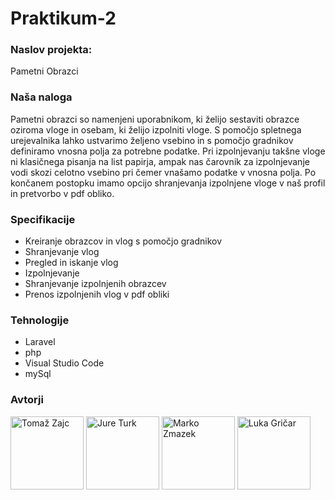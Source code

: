# Praktikum-2


### Naslov projekta:
Pametni Obrazci

### Naša naloga
Pametni obrazci so namenjeni uporabnikom, ki želijo sestaviti obrazce oziroma vloge in osebam, ki želijo izpolniti vloge. S pomočjo spletnega urejevalnika lahko ustvarimo željeno vsebino in s pomočjo gradnikov definiramo vnosna polja za potrebne podatke. Pri izpolnjevanju takšne vloge ni klasičnega pisanja na list papirja, ampak nas čarovnik za izpolnjevanje vodi skozi celotno vsebino pri čemer vnašamo podatke v vnosna polja. Po končanem postopku imamo opcijo shranjevanja izpolnjene vloge v naš profil in pretvorbo v pdf obliko.

### Specifikacije
- Kreiranje obrazcov in vlog s pomočjo gradnikov
- Shranjevanje vlog
- Pregled in iskanje vlog
- Izpolnjevanje
- Shranjevanje izpolnjenih obrazcev
- Prenos izpolnjenih vlog v pdf obliki

### Tehnologije
- Laravel
- php
- Visual Studio Code
- mySql

### Avtorji

[<img alt="Tomaž Zajc" src="https://avatars2.githubusercontent.com/u/49161955?s=400&v=4" width="117">](https://github.com/KnightFury1)
[<img alt="Jure Turk" src="https://avatars2.githubusercontent.com/u/49161955?s=400&v=4" width="117">](https://github.com/Jurkko)
[<img alt="Marko Zmazek" src="https://avatars0.githubusercontent.com/u/39406652?s=400&v=4" width="117">](https://github.com/zmazk123)
[<img alt="Luka Gričar" src="https://avatars2.githubusercontent.com/u/33715913?s=400&v=4" width="117">](https://github.com/luks104)
